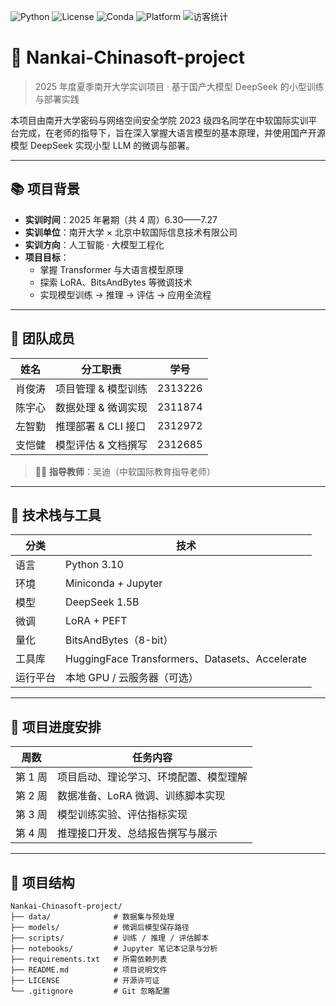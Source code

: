 ![Python](https://img.shields.io/badge/Python-3.10-blue)
![License](https://img.shields.io/badge/License-MIT-green)
![Conda](https://img.shields.io/badge/Env-Miniconda-yellow)
![Platform](https://img.shields.io/badge/Platform-DeepSeek--1.5B-red)
![访客统计](https://visitor-badge.glitch.me/badge?page_id=xjtatnku.Nankai-Chinasoft-project&left_color=gray&right_color=blue)


# 🚀 Nankai-Chinasoft-project

> 2025 年度夏季南开大学实训项目 · 基于国产大模型 DeepSeek 的小型训练与部署实践

本项目由南开大学密码与网络空间安全学院 2023 级四名同学在中软国际实训平台完成，在老师的指导下，旨在深入掌握大语言模型的基本原理，并使用国产开源模型 DeepSeek 实现小型 LLM 的微调与部署。

---

## 📚 项目背景

- **实训时间**：2025 年暑期（共 4 周）6.30——7.27
- **实训单位**：南开大学 × 北京中软国际信息技术有限公司
- **实训方向**：人工智能 · 大模型工程化
- **项目目标**：
  - 掌握 Transformer 与大语言模型原理
  - 探索 LoRA、BitsAndBytes 等微调技术
  - 实现模型训练 → 推理 → 评估 → 应用全流程

---
## 👥 团队成员

| 姓名   | 分工职责               | 学号     |
|--------|------------------------|----------|
| 肖俊涛 | 项目管理 & 模型训练    | 2313226  |
| 陈宇心 | 数据处理 & 微调实现    | 2311874  |
| 左智勤 | 推理部署 & CLI 接口    | 2312972  |
| 支恺健 | 模型评估 & 文档撰写    | 2312685  |

> 🧑‍🏫 **指导教师**：吴迪（中软国际教育指导老师）

---

## 🧰 技术栈与工具

| 分类 | 技术 |
|------|------|
| 语言 | Python 3.10 |
| 环境 | Miniconda + Jupyter |
| 模型 | DeepSeek 1.5B |
| 微调 | LoRA + PEFT |
| 量化 | BitsAndBytes（8-bit） |
| 工具库 | HuggingFace Transformers、Datasets、Accelerate |
| 运行平台 | 本地 GPU / 云服务器（可选） |

---

## 📅 项目进度安排

| 周数 | 任务内容                                  |
|--------|----------------------------------------------|
| 第 1 周 | 项目启动、理论学习、环境配置、模型理解       |
| 第 2 周 | 数据准备、LoRA 微调、训练脚本实现            |
| 第 3 周 | 模型训练实验、评估指标实现                   |
| 第 4 周 | 推理接口开发、总结报告撰写与展示             |

---

## 📁 项目结构
```text
Nankai-Chinasoft-project/
├── data/              # 数据集与预处理
├── models/            # 微调后模型保存路径
├── scripts/           # 训练 / 推理 / 评估脚本
├── notebooks/         # Jupyter 笔记本记录与分析
├── requirements.txt   # 所需依赖列表
├── README.md          # 项目说明文件
├── LICENSE            # 开源许可证
└── .gitignore         # Git 忽略配置
